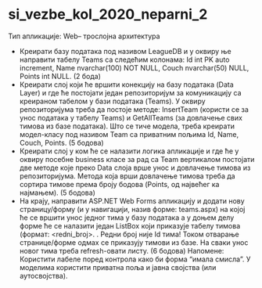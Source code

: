 # si_vezbe_kol_2020_neparni_2

Тип апликације: Web– трослојна архитектура
-	Креирати базу података под називом LeagueDB и у оквиру ње направити табелу Teams са следећим колонама: Id int PK auto increment, Name nvarchar(100) NOT NULL, Couch nvarchar(50) NULL, Points int NULL. (2 бодa)
-	Креирати слој који ће вршити конекцију на базу података (Data Layer) и где ће постојати један репозиторијум за комуникацију са креираном табелом у бази података (Teams). У оквиру репозиторијума треба да постоје методе: InsertTeam (користи се за унос података у табелу Teams) и GetAllTeams (за довлачење свих тимова из базе података). Што се тиче модела, треба креирати модел-класу под називом Team са приватним пољима Id, Name, Couch, Points. (5 бодова)
-	Креирати слој у ком ће се налазити логика апликације и где ће у оквиру посебне business класе за рад са Team вертикалом постојати две методе које преко Data слоја врше унос и довлачење тимова из репозиторијума. Метода која врши довлачење тимова треба да сортира тимове према броју бодова (Points, од највећег ка најмањем). (5 бодова)
-	На крају, направити ASP.NET Web Forms апликацију и додати нову страницу/форму (и у навигацији, назив форме: teams.aspx) на којој ће се вршити унос једног тима у базу података а у доњем делу форме ће се налазити један ListBox који приказује табелу тимова (формат: <redni_broj>. <Name> <Points>. Редни број није Id тима! Током отварање странице/форме одмах се приказују тимови из базе. На сваки унос новог тима треба refresh-овати листу.  (6 бодова)
Напомене: Користити лабеле поред контрола како би форма “имала смисла”. У моделима користити приватна поља и јавна својства (или аутосвојства).
